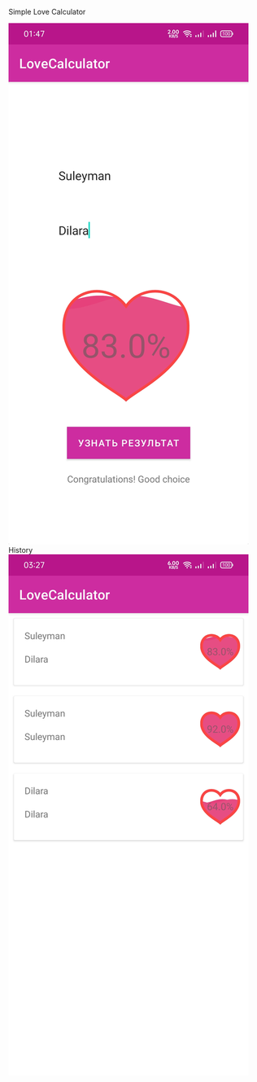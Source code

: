 Simple Love Calculator

![love-calculator](app/src/main/assets/app_screenshot.jpg)
History
![love-calculator](app/src/main/assets/app_screenshot_2.jpg)